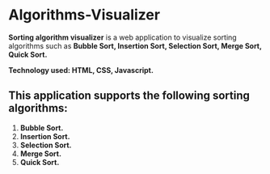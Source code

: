 # Algorithms-Visualizer
**Sorting algorithm visualizer** is a web application to visualize sorting algorithms such as **Bubble Sort, Insertion Sort, Selection Sort, Merge Sort, Quick Sort.**

**Technology used: HTML, CSS, Javascript.**

## This application supports the following sorting algorithms:

1. **Bubble Sort.**
2. **Insertion Sort.**
3. **Selection Sort.**
4. **Merge Sort.**
5. **Quick Sort.**

